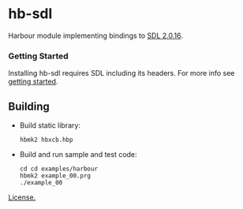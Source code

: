 # hb-sdl

Harbour module implementing bindings to [SDL 2.0.16](https://libsdl.org/).

### Getting Started

Installing hb-sdl requires SDL including its headers. For more info see [getting started](examples/README.md).

## Building

- Build static library:

   ```
   hbmk2 hbxcb.hbp
   ```

- Build and run sample and test code:

   ```
   cd cd examples/harbour
   hbmk2 example_00.prg
   ./example_00
   ```

[License.](LICENSE)